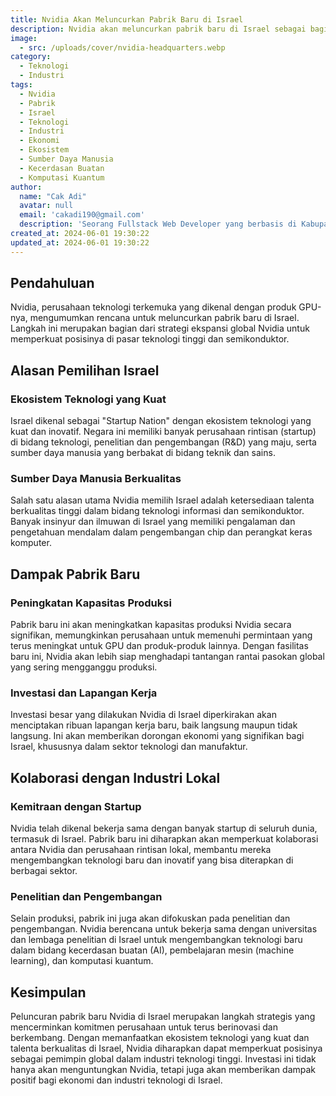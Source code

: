```yaml
---
title: Nvidia Akan Meluncurkan Pabrik Baru di Israel
description: Nvidia akan meluncurkan pabrik baru di Israel sebagai bagian dari strategi ekspansi globalnya. Pemilihan Israel didorong oleh ekosistem teknologi yang kuat dan sumber daya manusia berkualitas tinggi di bidang teknologi dan semikonduktor. Pabrik ini akan meningkatkan kapasitas produksi Nvidia, menciptakan ribuan lapangan kerja, dan memperkuat kolaborasi dengan startup lokal. Selain produksi, fasilitas ini juga akan fokus pada penelitian dan pengembangan teknologi baru seperti kecerdasan buatan dan komputasi kuantum, yang diharapkan dapat memperkuat posisi Nvidia sebagai pemimpin global dalam industri teknologi tinggi.
image:
  - src: /uploads/cover/nvidia-headquarters.webp
category:
  - Teknologi
  - Industri
tags:
  - Nvidia
  - Pabrik
  - Israel
  - Teknologi
  - Industri
  - Ekonomi
  - Ekosistem
  - Sumber Daya Manusia
  - Kecerdasan Buatan
  - Komputasi Kuantum
author:
  name: "Cak Adi"
  avatar: null
  email: 'cakadi190@gmail.com'
  description: 'Seorang Fullstack Web Developer yang berbasis di Kabupaten Ngawi yang suka sekali dengan desain dan juga hal yang berbau teknologi.'
created_at: 2024-06-01 19:30:22
updated_at: 2024-06-01 19:30:22
---
```


## Pendahuluan

Nvidia, perusahaan teknologi terkemuka yang dikenal dengan produk GPU-nya, mengumumkan rencana untuk meluncurkan pabrik baru di Israel. Langkah ini merupakan bagian dari strategi ekspansi global Nvidia untuk memperkuat posisinya di pasar teknologi tinggi dan semikonduktor.

## Alasan Pemilihan Israel

### Ekosistem Teknologi yang Kuat

Israel dikenal sebagai "Startup Nation" dengan ekosistem teknologi yang kuat dan inovatif. Negara ini memiliki banyak perusahaan rintisan (startup) di bidang teknologi, penelitian dan pengembangan (R&D) yang maju, serta sumber daya manusia yang berbakat di bidang teknik dan sains.

### Sumber Daya Manusia Berkualitas

Salah satu alasan utama Nvidia memilih Israel adalah ketersediaan talenta berkualitas tinggi dalam bidang teknologi informasi dan semikonduktor. Banyak insinyur dan ilmuwan di Israel yang memiliki pengalaman dan pengetahuan mendalam dalam pengembangan chip dan perangkat keras komputer.

## Dampak Pabrik Baru

### Peningkatan Kapasitas Produksi

Pabrik baru ini akan meningkatkan kapasitas produksi Nvidia secara signifikan, memungkinkan perusahaan untuk memenuhi permintaan yang terus meningkat untuk GPU dan produk-produk lainnya. Dengan fasilitas baru ini, Nvidia akan lebih siap menghadapi tantangan rantai pasokan global yang sering mengganggu produksi.

### Investasi dan Lapangan Kerja

Investasi besar yang dilakukan Nvidia di Israel diperkirakan akan menciptakan ribuan lapangan kerja baru, baik langsung maupun tidak langsung. Ini akan memberikan dorongan ekonomi yang signifikan bagi Israel, khususnya dalam sektor teknologi dan manufaktur.

## Kolaborasi dengan Industri Lokal

### Kemitraan dengan Startup

Nvidia telah dikenal bekerja sama dengan banyak startup di seluruh dunia, termasuk di Israel. Pabrik baru ini diharapkan akan memperkuat kolaborasi antara Nvidia dan perusahaan rintisan lokal, membantu mereka mengembangkan teknologi baru dan inovatif yang bisa diterapkan di berbagai sektor.

### Penelitian dan Pengembangan

Selain produksi, pabrik ini juga akan difokuskan pada penelitian dan pengembangan. Nvidia berencana untuk bekerja sama dengan universitas dan lembaga penelitian di Israel untuk mengembangkan teknologi baru dalam bidang kecerdasan buatan (AI), pembelajaran mesin (machine learning), dan komputasi kuantum.

## Kesimpulan

Peluncuran pabrik baru Nvidia di Israel merupakan langkah strategis yang mencerminkan komitmen perusahaan untuk terus berinovasi dan berkembang. Dengan memanfaatkan ekosistem teknologi yang kuat dan talenta berkualitas di Israel, Nvidia diharapkan dapat memperkuat posisinya sebagai pemimpin global dalam industri teknologi tinggi. Investasi ini tidak hanya akan menguntungkan Nvidia, tetapi juga akan memberikan dampak positif bagi ekonomi dan industri teknologi di Israel.

